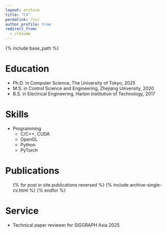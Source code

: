 ```yaml
---
layout: archive
title: "CV"
permalink: /cv/
author_profile: true
redirect_from:
  - /resume
---
```


{% include base_path %}

Education
======
* Ph.D. in Computer Science, The University of Tokyo, 2025
* M.S. in Control Science and Engineering, Zhejiang University, 2020
* B.S. in Electrical Engineering, Harbin Institution of Technology, 2017


  
Skills
======
* Programming
  * C/C++, CUDA
  * OpenGL
  * Python
  * PyTorch


Publications
======
  <ul>{% for post in site.publications reversed %}
    {% include archive-single-cv.html %}
  {% endfor %}</ul>

  
Service
======
* Technical paper reviewer for SIGGRAPH Asia 2025
